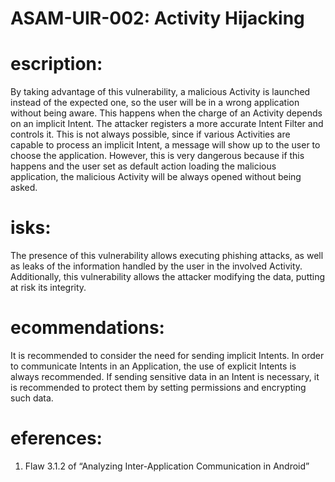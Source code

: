 
# ASAM-UIR-002: Activity Hijacking

#  escription:
By taking advantage of this vulnerability,  a malicious Activity is launched instead of the expected one, so the user will be in a wrong application without being aware. This happens when the charge of an Activity depends on an implicit Intent. The attacker registers a more accurate Intent Filter and controls it. This is not always possible, since if various Activities are capable to process an implicit Intent, a message will show up to the user to choose the application. However, this is very dangerous because if this happens and the user set as default action loading the malicious application, the malicious Activity will be always opened without being asked.

#  isks:
The presence of this vulnerability allows executing phishing attacks, as well as leaks of the information handled by the user in the involved Activity. Additionally, this vulnerability allows the attacker modifying the data, putting at risk its integrity.

#  ecommendations:
It is recommended to consider the need for sending implicit Intents. In order to communicate Intents in an Application, the use of explicit Intents is always recommended. If sending sensitive data in an Intent is necessary, it is recommended to protect them by setting permissions and encrypting such data.

#  eferences:
1. Flaw 3.1.2 of “Analyzing Inter-Application Communication in Android”
